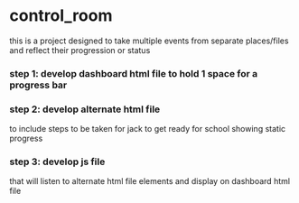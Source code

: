 # control_room
this is a project designed to take multiple events from separate places/files and reflect their progression or status
### step 1: develop dashboard html file to hold 1 space for a progress bar

### step 2:  develop alternate html file 
to include steps to be taken for jack to get ready for school showing static progress 

### step 3: develop js file 
that will listen to alternate html file elements 
and display on dashboard html file
